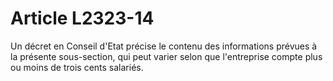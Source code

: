 # Article L2323-14

Un décret en Conseil d'Etat précise le contenu des informations prévues à la présente sous-section, qui peut varier selon que l'entreprise compte plus ou moins de trois cents salariés.